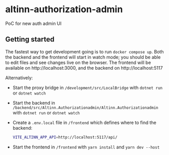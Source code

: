 # altinn-authorization-admin

PoC for new auth admin UI

## Getting started

The fastest way to get development going is to run `docker compose up`. Both the backend and the frontend will start in watch mode; you should be able to edit files and see changes live on the browser. The frontend will be available on http://localhost:3000, and the backend on http://localhost:5117

Alternatively:

- Start the proxy bridge in `/development/src/LocalBridge` with `dotnet run` or `dotnet watch`
- Start the backend in `/backend/src/Altinn.Authorizationadmin/Altinn.Authorizationadmin` with `dotnet run` or `dotnet watch`
- Create a `.env.local` file in `/frontend` which defines where to find the backend:

  ```sh
  VITE_ALTINN_APP_API=http://localhost:5117/api/
  ```

- Start the frontend in `/frontend` with `yarn install` and `yarn dev --host`
